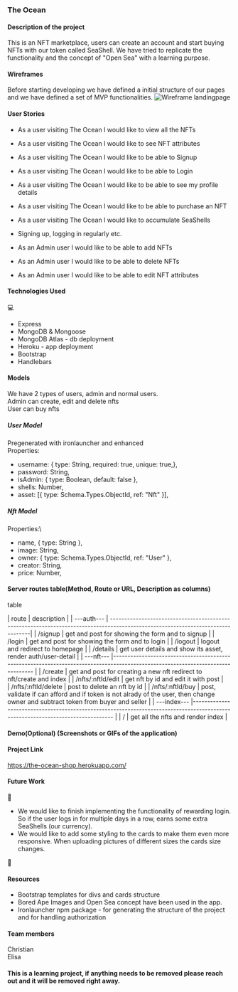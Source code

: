 ### The Ocean

#### Description of the project

This is an NFT marketplace, users can create an account and start buying NFTs with our token called SeaShell. We have tried to replicate the functionality and the concept of "Open Sea" with a learning purpose.

#### Wireframes

Before starting developing we have defined a initial structure of our pages and we have defined a set of MVP functionalities.
![Wireframe landingpage](../master/public/images/landingpage.png)

#### User Stories

- As a user visiting The Ocean I would like to view all the NFTs

- As a user visiting The Ocean I would like to see NFT attributes

- As a user visiting The Ocean I would like to be able to Signup

- As a user visiting The Ocean I would like to be able to Login

- As a user visiting The Ocean I would like to be able to see my profile details

- As a user visiting The Ocean I would like to be able to purchase an NFT

- As a user visiting The Ocean I would like to accumulate SeaShells

- Signing up, logging in regularly etc.

- As an Admin user I would like to be able to add NFTs

- As an Admin user I would like to be able to delete NFTs

- As an Admin user I would like to be able to edit NFT attributes

#### Technologies Used

:computer:

- Express
- MongoDB & Mongoose
- MongoDB Atlas - db deployment
- Heroku - app deployment
- Bootstrap
- Handlebars

#### Models

We have 2 types of users, admin and normal users.\
Admin can create, edit and delete nfts\
User can buy nfts

##### User Model

Pregenerated with ironlauncher and enhanced\
Properties:

- username: { type: String, required: true, unique: true,},
- password: String,
- isAdmin: { type: Boolean, default: false },
- shells: Number,
- asset: [{ type: Schema.Types.ObjectId, ref: "Nft" }],

##### Nft Model

Properties:\

- name, { type: String },
- image: String,
- owner: { type: Schema.Types.ObjectId, ref: "User" },
- creator: String,
- price: Number,

#### Server routes table(Method, Route or URL, Description as columns)

table

| route | description |
| ---auth--- | --------------------------------------------------------------------------------------------------------------------------------|
| /signup | get and post for showing the form and to signup |
| /login | get and post for showing the form and to login |
| /logout | logout and redirect to homepage |
| /details | get user details and show its asset, render auth/user-detail |
| ---nft--- |-------------------------------------------------------------------------------------------------------------------------------- |
| /create | get and post for creating a new nft redirect to nft/create and index |
| /nfts/:nftId/edit | get nft by id and edit it with post |  
| /nfts/:nftId/delete | post to delete an nft by id |
| /nfts/:nftId/buy | post, validate if can afford and if token is not alrady of the user, then change owner and subtract token from buyer and seller |
| ---index--- |-------------------------------------------------------------------------------------------------------------------------------- |
| / | get all the nfts and render index |

#### Demo(Optional) (Screenshots or GIFs of the application)

#### Project Link

https://the-ocean-shop.herokuapp.com/

#### Future Work

:wrench:

- We would like to finish implementing the functionality of rewarding login. So if the user logs in for multiple days in a row, earns some extra SeaShells (our currency).
- We would like to add some styling to the cards to make them even more responsive. When uploading pictures of different sizes the cards size changes.

:wrench:

#### Resources

- Bootstrap templates for divs and cards structure
- Bored Ape Images and Open Sea concept have been used in the app.
- Ironlauncher npm package - for generating the structure of the project and for handling authorization

#### Team members

Christian\
Elisa

#### This is a learning project, if anything needs to be removed please reach out and it will be removed right away.
